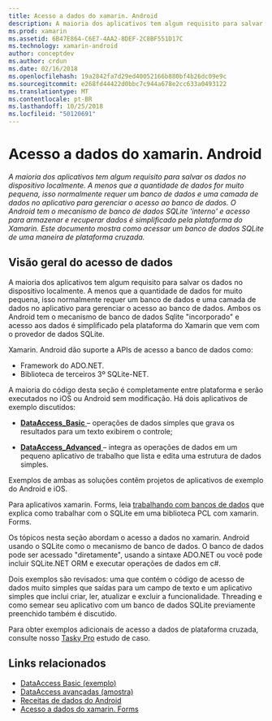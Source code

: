 ```yaml
---
title: Acesso a dados do xamarin. Android
description: A maioria dos aplicativos tem algum requisito para salvar os dados no dispositivo localmente. A menos que a quantidade de dados for muito pequena, isso normalmente requer um banco de dados e uma camada de dados no aplicativo para gerenciar o acesso ao banco de dados.  O Android tem o mecanismo de banco de dados SQLite 'interno' e acesso para armazenar e recuperar dados é simplificado pela plataforma do Xamarin. Este documento mostra como acessar um banco de dados SQLite de uma maneira de plataforma cruzada.
ms.prod: xamarin
ms.assetid: 6B47E864-C6E7-4AA2-8DEF-2C8BF551D17C
ms.technology: xamarin-android
author: conceptdev
ms.author: crdun
ms.date: 02/16/2018
ms.openlocfilehash: 19a2842fa7d29ed40052166b880bf4b26dc09e9c
ms.sourcegitcommit: e268fd44422d0bbc7c944a678e2cc633a0493122
ms.translationtype: MT
ms.contentlocale: pt-BR
ms.lasthandoff: 10/25/2018
ms.locfileid: "50120691"
---
```

# <a name="xamarinandroid-data-access"></a>Acesso a dados do xamarin. Android

_A maioria dos aplicativos tem algum requisito para salvar os dados no dispositivo localmente. A menos que a quantidade de dados for muito pequena, isso normalmente requer um banco de dados e uma camada de dados no aplicativo para gerenciar o acesso ao banco de dados.  O Android tem o mecanismo de banco de dados SQLite 'interno' e acesso para armazenar e recuperar dados é simplificado pela plataforma do Xamarin. Este documento mostra como acessar um banco de dados SQLite de uma maneira de plataforma cruzada._

## <a name="data-access-overview"></a>Visão geral do acesso de dados

A maioria dos aplicativos tem algum requisito para salvar os dados no dispositivo localmente. A menos que a quantidade de dados for muito pequena, isso normalmente requer um banco de dados e uma camada de dados no aplicativo para gerenciar o acesso ao banco de dados. Ambos os Android tem o mecanismo de banco de dados Sqlite "incorporado" e acesso aos dados é simplificado pela plataforma do Xamarin que vem com o provedor de dados SQLite.

Xamarin. Android dão suporte a APIs de acesso a banco de dados como:

-  Framework do ADO.NET.
-  Biblioteca de terceiros 3º SQLite-NET.

A maioria do código desta seção é completamente entre plataforma e serão executados no iOS ou Android sem modificação. Há dois aplicativos de exemplo discutidos:

-  [**DataAccess_Basic** ](https://github.com/xamarin/mobile-samples/tree/master/DataAccess/Basic) &ndash; operações de dados simples que grava os resultados para um texto exibirem o controle;

-  [**DataAccess_Advanced** ](https://github.com/xamarin/mobile-samples/tree/master/DataAccess/Advanced) &ndash; integra as operações de dados em um pequeno aplicativo de trabalho que lista e edita uma estrutura de dados simples.

Exemplos de ambas as soluções contêm projetos de aplicativos de exemplo do Android e iOS.

Para aplicativos xamarin. Forms, leia [trabalhando com bancos de dados](~/xamarin-forms/app-fundamentals/databases.md) que explica como trabalhar com o SQLite em uma biblioteca PCL com xamarin. Forms.

Os tópicos nesta seção abordam o acesso a dados no xamarin. Android usando o SQLite como o mecanismo de banco de dados. O banco de dados pode ser acessado "diretamente", usando a sintaxe ADO.NET ou você pode incluir SQLite.NET ORM e executar operações de dados em c#.

Dois exemplos são revisados: uma que contém o código de acesso de dados muito simples que saídas para um campo de texto e um aplicativo simples que inclui criar, ler, atualizar e excluir a funcionalidade. Threading e como semear seu aplicativo com um banco de dados SQLite previamente preenchido também é discutido.

Para obter exemplos adicionais de acesso a dados de plataforma cruzada, consulte nosso [Tasky Pro](~/cross-platform/app-fundamentals/building-cross-platform-applications/case-study-tasky.md) estudo de caso.


## <a name="related-links"></a>Links relacionados

- [DataAccess Basic (exemplo)](https://github.com/xamarin/mobile-samples/tree/master/DataAccess/Basic)
- [DataAccess avançadas (amostra)](https://github.com/xamarin/mobile-samples/tree/master/DataAccess/Advanced)
- [Receitas de dados do Android](https://github.com/xamarin/recipes/tree/master/Recipes/android/data)
- [Acesso a dados do xamarin. Forms](~/xamarin-forms/app-fundamentals/databases.md)
